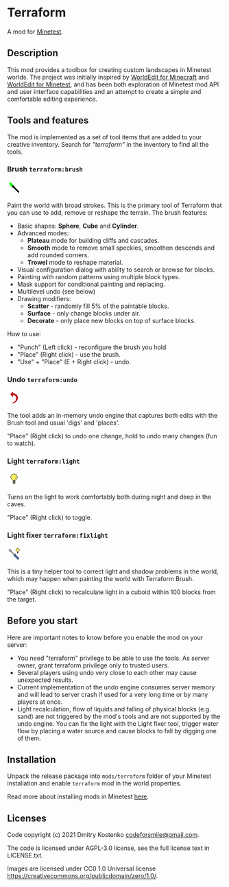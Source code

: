 # Terraform 

A mod for [Minetest](https://www.minetest.net/).

## Description

This mod provides a toolbox for creating custom landscapes in Minetest worlds.
The project was initially inspired by [WorldEdit for Minecraft](https://enginehub.org/worldedit/)
and [WorldEdit for Minetest](https://github.com/Uberi/Minetest-WorldEdit), and has been
both exploration of Minetest mod API and user interface capabilities and an attempt to
create a simple and comfortable editing experience.

## Tools and features

The mod is implemented as a set of tool items that are added to your creative inventory.
Search for _"terraform"_ in the inventory to find all the tools.

### Brush `terraform:brush`

![(brush icon)](images/terraform_tool_brush_green.png "Brush tool icon") 

Paint the world with broad strokes. This is the primary tool of Terraform that
you can use to add, remove or reshape the terrain. The brush features:

* Basic shapes: **Sphere**, **Cube** and **Cylinder**.
* Advanced modes:
  * **Plateau** mode for building cliffs and cascades.
  * **Smooth** mode to remove small speckles, smoothen descends and add rounded corners.
  * **Trowel** mode to reshape material.
* Visual configuration dialog with ability to search or browse for blocks.
* Painting with random patterns using multiple block types.
* Mask support for conditional painting and replacing.
* Multilevel undo (see below)
* Drawing modifiers:
  * **Scatter** - randomly fill 5% of the paintable blocks.
  * **Surface** - only change blocks under air.
  * **Decorate** - only place new blocks on top of surface blocks.

How to use:

* "Punch" (Left click) - reconfigure the brush you hold
* "Place" (Right click) - use the brush.
* "Use" + "Place" (E + Right click) - undo.

### Undo `terraform:undo`

![(undo icon)](textures/terraform_tool_undo.png "Undo tool icon") 

The tool adds an in-memory undo engine that captures both edits with the Brush tool and
usual 'digs' and 'places'.

"Place" (Right click) to undo one change, hold to undo many changes (fun to watch).

### Light `terraform:light`

![(light icon)](textures/terraform_tool_light.png "Light tool icon") 

Turns on the light to work comfortably both during night and deep in the caves.

"Place" (Right click) to toggle.

### Light fixer `terraform:fixlight`

![(light fixer icon)](textures/terraform_tool_fix_light.png "Light fixer tool icon") 

This is a tiny helper tool to correct light and shadow problems in the world, which may happen when painting the world with Terraform Brush.

"Place" (Right click) to recalculate light in a cuboid within 100 blocks from the target.

## Before you start

Here are important notes to know before you enable the mod on your server:

* You need "terraform" privilege to be able to use the tools. As server owner, grant
  terraform privilege only to trusted users.
* Several players using undo very close to each other may cause unexpected results.
* Current implementation of the undo engine consumes server memory and will lead
  to server crash if used for a very long time or by many players at once.
* Light recalculation, flow of liquids and falling of physical blocks (e.g. sand) are
  not triggered by the mod's tools and are not supported by the undo engine.
	You can fix the light with the Light fixer tool, trigger water flow by placing a water
	source and cause blocks to fall by digging one of them.

## Installation

Unpack the release package into `mods/terraform` folder of your Minetest installation and enable
`terraform` mod in the world properties.

Read more about installing mods in Minetest [here](https://wiki.minetest.net/Installing_Mods).

## Licenses

Code copyright (c) 2021 Dmitry Kostenko <codeforsmile@gmail.com>.

The code is licensed under AGPL-3.0 license, see the full license text in LICENSE.txt.

Images are licensed under CC0 1.0 Universal license https://creativecommons.org/publicdomain/zero/1.0/.
